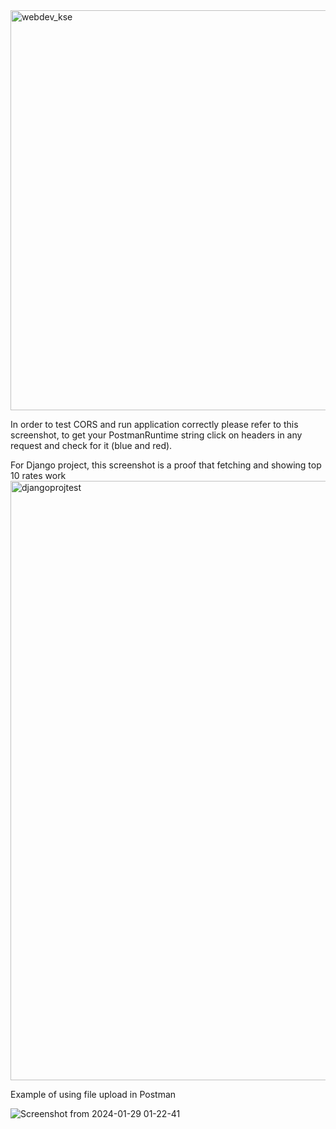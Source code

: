 <img width="640" alt="webdev_kse" src="https://github.com/AvangardAA/KSE_webdevelopment/assets/70914823/3020553e-a8fa-4203-b25d-892ed1d7bde4">

In order to test CORS and run application correctly please refer to this screenshot, to get your PostmanRuntime string click on headers in any request and check for it (blue and red).

For Django project, this screenshot is a proof that fetching and showing top 10 rates work
<img width="959" alt="djangoprojtest" src="https://github.com/AvangardAA/KSE_webdevelopment/assets/70914823/f24e6959-8d6e-4028-b8c6-e7028ad5cbe6">

Example of using file upload in Postman

![Screenshot from 2024-01-29 01-22-41](https://github.com/AvangardAA/KSE_webdevelopment/assets/70914823/1cd181fb-1576-4457-90b9-c7382c762355)
